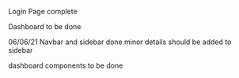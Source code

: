Login Page complete

Dashboard to be done

06/06/21
Navbar and sidebar done
minor details should be added to sidebar 

dashboard components to be done